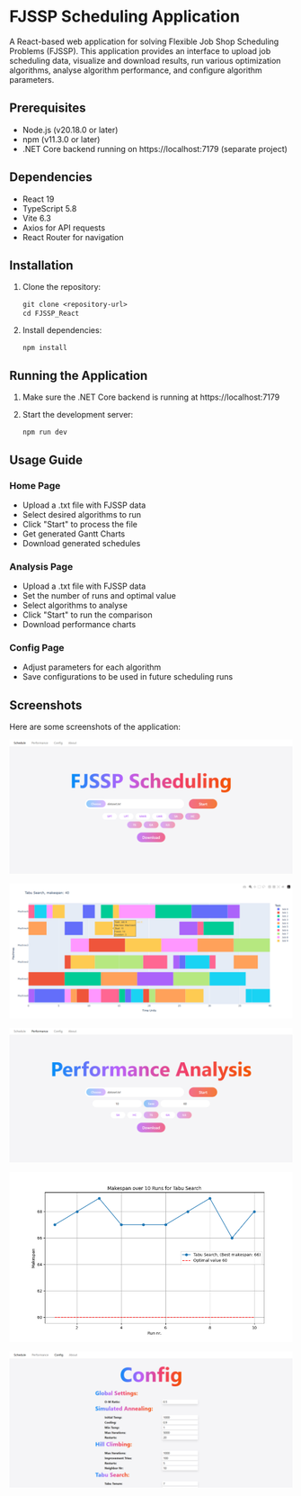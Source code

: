 # FJSSP Scheduling Application

A React-based web application for solving Flexible Job Shop Scheduling Problems (FJSSP). This application provides an interface to upload job scheduling data, visualize and download results, run various optimization algorithms, analyse algorithm performance, and configure algorithm parameters.

## Prerequisites

- Node.js (v20.18.0 or later)
- npm (v11.3.0 or later)
- .NET Core backend running on https://localhost:7179 (separate project)

## Dependencies

- React 19
- TypeScript 5.8
- Vite 6.3
- Axios for API requests
- React Router for navigation


## Installation

1. Clone the repository:
   ```
   git clone <repository-url>
   cd FJSSP_React
   ```

2. Install dependencies:
   ```
   npm install
   ```

## Running the Application

1. Make sure the .NET Core backend is running at https://localhost:7179

2. Start the development server:
   ```
   npm run dev
   ```

## Usage Guide

### Home Page
- Upload a .txt file with FJSSP data
- Select desired algorithms to run
- Click "Start" to process the file
- Get generated Gantt Charts
- Download generated schedules

### Analysis Page
- Upload a .txt file with FJSSP data
- Set the number of runs and optimal value
- Select algorithms to analyse
- Click "Start" to run the comparison
- Download performance charts

### Config Page
- Adjust parameters for each algorithm
- Save configurations to be used in future scheduling runs

## Screenshots

Here are some screenshots of the application:

![Scheduling Page](./readme_images/Schedule_page.png)

![Gantt Chart](./readme_images/Gantt_chart.png)

![Analysis Performance Page](./readme_images/Performance_page.png)

![Performance Chart](./readme_images/TS_performance.png)

![Configuration Page](./readme_images/Config_page.png)

